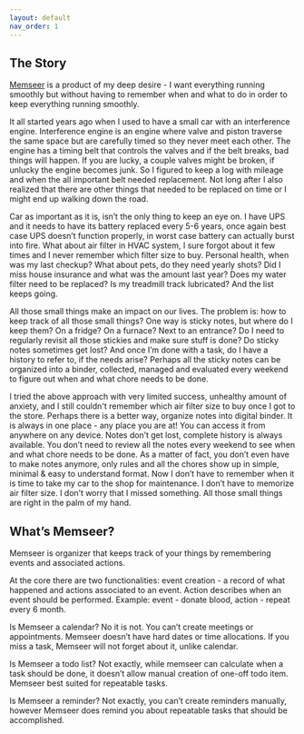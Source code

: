 ```yaml
---
layout: default
nav_order: 1
---
```


## The Story

[Memseer](https://memseer.com) is a product of my deep desire - I want everything running smoothly but without having to remember when and what to do in order to keep everything
running smoothly.

It all started years ago when I used to have a small car with an interference engine. Interference engine is an engine where valve and piston traverse the same
space but are carefully timed so they never meet each other. The engine has a timing belt that controls the valves and if the belt breaks, bad things will
happen. If you are lucky, a couple valves might be broken, if unlucky the engine becomes junk. So I figured to keep a log with mileage and when the all
important belt needed replacement. Not long after I also realized that there are other things that needed to be replaced on time or I might end up walking down
the road.

Car as important as it is, isn’t the only thing to keep an eye on. I have UPS and it needs to have its battery replaced every 5-6 years, once again best case
UPS doesn’t function properly, in worst case battery can actually burst into fire. What about air filter in HVAC system, I sure forgot about it few times and I
never remember which filter size to buy. Personal health, when was my last checkup? What about pets, do they need yearly shots? Did I miss house insurance and
what was the amount last year? Does my water filter need to be replaced? Is my treadmill track lubricated? And the list keeps going.

All those small things make an impact on our lives. The problem is: how to keep track of all those small things? One way is sticky notes, but where do I keep
them? On a fridge? On a furnace? Next to an entrance? Do I need to regularly revisit all those stickies and make sure stuff is done? Do sticky notes sometimes
get lost? And once I’m done with a task, do I have a history to refer to, if the needs arise? Perhaps all the sticky notes can be organized into a binder,
collected, managed and evaluated every weekend to figure out when and what chore needs to be done.

I tried the above approach with very limited success, unhealthy amount of anxiety, and I still couldn't remember which air filter size to buy once I got to the
store. Perhaps there is a better way, organize notes into digital binder. It is always in one place - any place you are at! You can access it from anywhere on
any device. Notes don’t get lost, complete history is always available. You don’t need to review all the notes every weekend to see when and what chore needs
to be done. As a matter of fact, you don’t even have to make notes anymore, only rules and all the chores show up in simple, minimal & easy to understand format.
Now I don’t have to remember when it is time to take my car to the shop for maintenance. I don’t have to memorize air filter size. I don’t worry that I missed
something. All those small things are right in the palm of my hand.

## What’s Memseer?

Memseer is organizer that keeps track of your things by remembering events and associated actions.

At the core there are two functionalities: event creation - a record of what happened and actions associated to an event. Action describes when an event should
be performed. Example: event - donate blood, action - repeat every 6 month.

Is Memseer a calendar? No it is not. You can’t create meetings or appointments. Memseer doesn’t have hard dates or time allocations. If you miss a task, Memseer
will not forget about it, unlike calendar.

Is Memseer a todo list? Not exactly, while memseer can calculate when a task should be done, it doesn’t allow manual creation of one-off todo item. Memseer best
suited for repeatable tasks.

Is Memseer a reminder? Not exactly, you can’t create reminders manually, however Memseer does remind you about repeatable tasks that should be accomplished.
